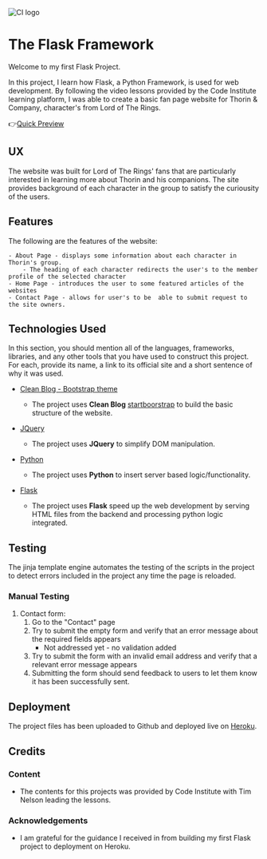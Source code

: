 ![CI logo](https://codeinstitute.s3.amazonaws.com/fullstack/ci_logo_small.png)

# The Flask Framework

Welcome to my first Flask Project.

In this project, I learn how Flask, a Python Framework, is used for web development. By following the video lessons provided by the Code Institute learning platform, I was able to create a basic fan page website for Thorin & Company, character's from Lord of The Rings.

👉[Quick Preview](https://thorin-first-flask-app.herokuapp.com/)
 
## UX
 
The website was built for Lord of The Rings' fans that are particularly interested in learning more about Thorin and his companions. The site provides background of each character in the group to satisfy the curiousity of the users.

## Features

The following are the features of the website:

    - About Page - displays some information about each character in Thorin's group.
        - The heading of each character redirects the user's to the member profile of the selected character 
    - Home Page - introduces the user to some featured articles of the websites
    - Contact Page - allows for user's to be  able to submit request to the site owners.

## Technologies Used

In this section, you should mention all of the languages, frameworks, libraries, and any other tools that you have used to construct this project. For each, provide its name, a link to its official site and a short sentence of why it was used.

- [Clean Blog - Bootstrap theme](https://startbootstrap.com/theme/clean-blog)
    - The project uses **Clean Blog** [startboorstrap](https://startbootstrap.com/) to build the basic structure of the website.

- [JQuery](https://jquery.com)
    - The project uses **JQuery** to simplify DOM manipulation.

- [Python](https://startbootstrap.com/)
    - The project uses **Python** to insert server based logic/functionality.

- [Flask](https://flask.palletsprojects.com/en/1.1.x/)
    - The project uses **Flask** speed up the web development by serving HTML files from the backend and processing python logic integrated.


## Testing

The jinja template engine automates the testing of the scripts in the project to detect errors included in the project any time the page is reloaded.

### Manual Testing

1. Contact form:
    1. Go to the "Contact" page
    2. Try to submit the empty form and verify that an error message about the required fields appears
        - Not addressed yet - no validation added
    3. Try to submit the form with an invalid email address and verify that a relevant error message appears
    4. Submitting the form should send feedback to users to let them know it has been successfully sent.

## Deployment

The project files has been uploaded to Github and deployed live on [Heroku](https://thorin-first-flask-app.herokuapp.com/).

## Credits

### Content
- The contents for this projects was provided by Code Institute with Tim Nelson leading the lessons.

### Acknowledgements

- I am grateful for the guidance I received in from building my first Flask project to deployment on Heroku.


